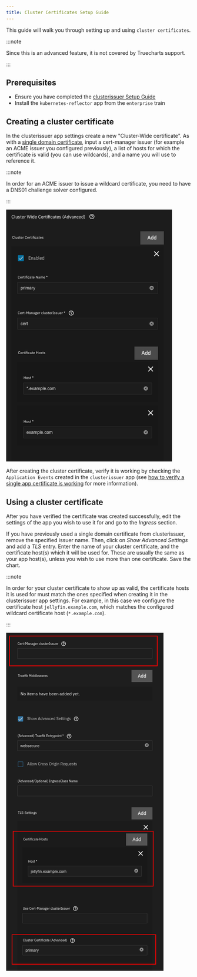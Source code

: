 ```yaml
---
title: Cluster Certificates Setup Guide
---
```


This guide will walk you through setting up and using `cluster certificates`.

:::note

Since this is an advanced feature, it is not covered by Truecharts support.

:::

## Prerequisites

- Ensure you have completed the [clusterissuer Setup Guide](how-to)
- Install the `kubernetes-reflector` app from the `enterprise` train

## Creating a cluster certificate

In the clusterissuer app settings create a new "Cluster-Wide certificate". As with a [single domain certificate](how-to#configure-ingress-using-clusterissuer), input a cert-manager issuer (for example an ACME issuer you configured previously), a list of hosts for which the certificate is valid (you can use wildcards), and a name you will use to reference it.

:::note

In order for an ACME issuer to issue a wildcard certificate, you need to have a DNS01 challenge solver configured.

:::

![clusterissuer-clusterwidecert](./img/clusterissuer-clusterwidecert.png)

After creating the cluster certificate, verify it is working by checking the `Application Events` created in the `clusterissuer` app (see [how to verify a single app certificate is working](how-to#verifying-clusterissuer-is-working) for more information).

## Using a cluster certificate

After you have verified the certificate was created successfully, edit the settings of the app you wish to use it for and go to the _Ingress_ section.

If you have previously used a single domain certificate from clusterissuer, remove the specified issuer name. Then, click on _Show Advanced Settings_ and add a _TLS_ entry. Enter the name of your cluster certificate, and the certificate host(s) which it will be used for. These are usually the same as your app host(s), unless you wish to use more than one certificate. Save the chart.

:::note

In order for your cluster certificate to show up as valid, the certificate hosts it is used for must match the ones specified when creating it in the clusterissuer app settings. For example, in this case we configure the certificate host `jellyfin.example.com`, which matches the configured wildcard certificate host (`*.example.com`).

:::

![clusterissuer7](./img/clusterissuer7.png)
